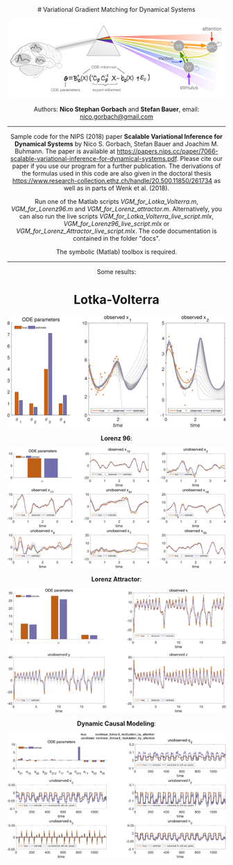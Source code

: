 <div align="center">
# Variational Gradient Matching for Dynamical Systems

![Alt text](docs/logo.png)

Authors: **Nico Stephan Gorbach** and **Stefan Bauer**, email: nico.gorbach@gmail.com
</h2>

</p>
<hr>

Sample code for the NIPS (2018) paper **Scalable Variational Inference for Dynamical Systems** by Nico S. Gorbach, Stefan Bauer and Joachim M. Buhmann.
The paper is available at <https://papers.nips.cc/paper/7066-scalable-variational-inference-for-dynamical-systems.pdf>.
Please cite our paper if you use our program for a further publication. The derivations of the formulas used in this code are also given in the doctoral thesis <https://www.research-collection.ethz.ch/handle/20.500.11850/261734> as well as in parts of Wenk et al. (2018).

Run one of the Matlab scripts *VGM_for_Lotka_Volterra.m*, *VGM_for_Lorenz96.m* and *VGM_for_Lorenz_attractor.m*. Alternatively, you can also run the live scripts *VGM_for_Lotka_Volterra_live_script.mlx*, *VGM_for_Lorenz96_live_script.mlx* or *VGM_for_Lorenz_Attractor_live_script.mlx*. The code documentation is contained in the folder "docs".

The symbolic (Matlab) toolbox is required.

</p>
<hr>


Some results:

Lotka-Volterra
=======

![Alt text](docs/sample_results/VGM_for_Lotka_Volterra.png)

**Lorenz 96**:

![Alt text](docs/sample_results/VGM_for_Lorenz96.png)

**Lorenz Attractor**:

![Alt text](docs/sample_results/VGM_for_Lorenz_Attractor.png)

**Dynamic Causal Modeling**:

![Alt text](docs/sample_results/VGM_for_dynamic_causal_modeling.png)